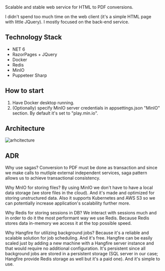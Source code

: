 Scalable and stable web service for HTML to PDF conversions.

I didn't spend too much time on the web client (it's a simple HTML page with little JQuery). I mostly focused on the back-end service.

## Technology Stack
- NET 6
- RazorPages + JQuery
- Docker
- Redis
- MinIO
- Puppeteer Sharp

## How to start
1) Have Docker desktop running.
2) (Optionally) specify MinIO server credentials in appsettings.json "MinIO" section. By default it's set to "play.min.io".

## Architecture
![arhcitecture](https://user-images.githubusercontent.com/122230590/211382169-771d649e-4167-4d34-95ac-f92a66f36a14.jpg)

## ADR
Why use sagas? Conversion to PDF must be done as transaction and since we make calls to mutliple external independent services, saga pattern allows us to achieve transactional consistency.

Why MnIO for storing files? By using MinIO we don't have to have a local data storage (we store files in the cloud). And it's made and optimized for storing unstructured data. Also it supports Kubernetes and AWS S3 so we can potentially increase application's scalability further more.

Why Redis for storing sessions in DB? We interact with sessions much and in order to do it the most performant way we use Redis. Because Redis stores data in-memory we access it at the top possible speed.

Why Hangfire for utilizing background jobs? Because it's a reliable and scalable solution for job scheduling. And it's free. Hangfire can be easily scaled just by adding a new machine with a Hangfire server instance and that would require no additional configuration. It's persistent since all background jobs are stored in a persistent storage (SQL server in our case; Hangfire provide Redis storage as well but it's a paid one). And it's simple to use.
